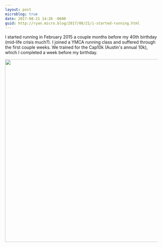 ```yaml
---
layout: post
microblog: true
date: 2017-08-21 14:26 -0600
guid: http://ryan.micro.blog/2017/08/21/i-started-running.html
---
```

I started running in February 2015 a couple months before my 40th birthday (mid-life crisis much?). I joined a YMCA running class and suffered through the first couple weeks. We trained for the Cap10k (Austin's annual 10k), which I completed a week before my birthday.

<img src="http://www.ryanruns.com/uploads/2017/011da37f46.jpg" width="600" height="600" />
